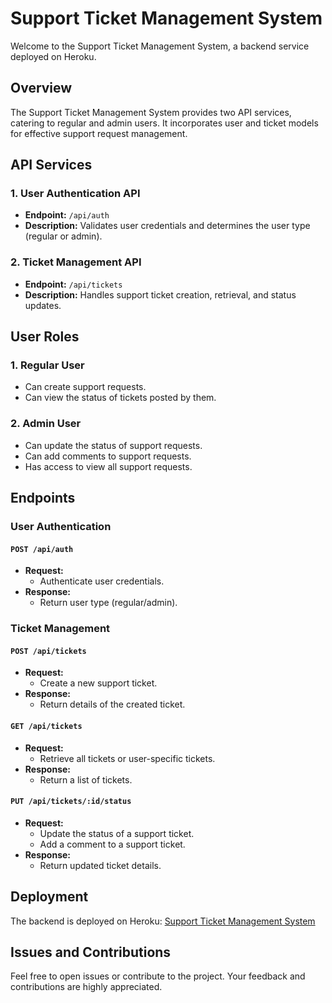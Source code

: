 # Support Ticket Management System

Welcome to the Support Ticket Management System, a backend service deployed on Heroku.

## Overview

The Support Ticket Management System provides two API services, catering to regular and admin users. It incorporates user and ticket models for effective support request management.

## API Services

### 1. User Authentication API

- **Endpoint:** `/api/auth`
- **Description:** Validates user credentials and determines the user type (regular or admin).

### 2. Ticket Management API

- **Endpoint:** `/api/tickets`
- **Description:** Handles support ticket creation, retrieval, and status updates.

## User Roles

### 1. Regular User

- Can create support requests.
- Can view the status of tickets posted by them.

### 2. Admin User

- Can update the status of support requests.
- Can add comments to support requests.
- Has access to view all support requests.

## Endpoints

### User Authentication

#### `POST /api/auth`

- **Request:**
  - Authenticate user credentials.
- **Response:**
  - Return user type (regular/admin).

### Ticket Management

#### `POST /api/tickets`

- **Request:**
  - Create a new support ticket.
- **Response:**
  - Return details of the created ticket.

#### `GET /api/tickets`

- **Request:**
  - Retrieve all tickets or user-specific tickets.
- **Response:**
  - Return a list of tickets.

#### `PUT /api/tickets/:id/status`

- **Request:**
  - Update the status of a support ticket.
   - Add a comment to a support ticket.
- **Response:**
  - Return updated ticket details.

## Deployment

The backend is deployed on Heroku: [Support Ticket Management System](https://support-ticket-system-8153002a38e1.herokuapp.com/)

## Issues and Contributions

Feel free to open issues or contribute to the project. Your feedback and contributions are highly appreciated.
